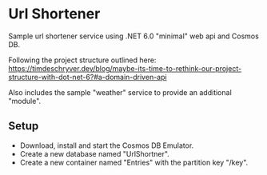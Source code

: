 # Url Shortener

Sample url shortener service using .NET 6.0 "minimal" web api and Cosmos DB.

Following the project structure outlined here:
https://timdeschryver.dev/blog/maybe-its-time-to-rethink-our-project-structure-with-dot-net-6?#a-domain-driven-api

Also includes the sample "weather" service to provide an additional "module".

## Setup
 - Download, install  and start the Cosmos DB Emulator.
 - Create a new database named "UrlShortner".
 - Create a new container named "Entries" with the partition key "/key".